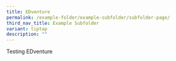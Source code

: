 ```yaml
---
title: EDventure
permalink: /example-folder/example-subfolder/subfolder-page/
third_nav_title: Example Subfolder
variant: tiptap
description: ""
---
```

<p>Testing EDventure</p>